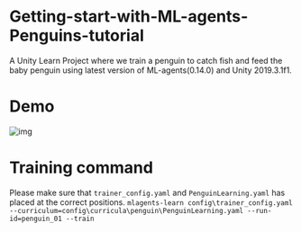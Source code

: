 # Getting-start-with-ML-agents-Penguins-tutorial
A Unity Learn Project where we train a penguin to catch fish and feed the baby penguin using latest version of ML-agents(0.14.0) and Unity 2019.3.1f1.

# Demo
![img](https://github.com/Mistletoer/Getting-start-with-ML-agents-Penguins-tutorial/blob/master/DemoImage/Training.gif)

# Training command
Please make sure that ` trainer_config.yaml ` and ` PenguinLearning.yaml ` has placed at the correct positions.
` mlagents-learn config\trainer_config.yaml --curriculum=config\curricula\penguin\PenguinLearning.yaml --run-id=penguin_01 --train `
